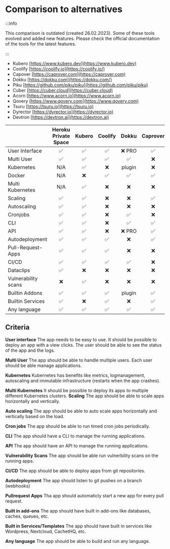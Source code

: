 # Comparison to alternatives

:::info

This comparison is outdated (created 26.02.2023). Some of these tools evolved and added new features. Please check the official documentation of the tools for the latest features.

:::


- Kubero [https://www.kubero.dev](https://www.kubero.dev)
- Coolify [https://coolify.io](https://coolify.io/)
- Capover [https://caprover.com](https://caprover.com)
- Dokku [https://dokku.com](https://dokku.com/)
- Piku [https://github.com/piku/piku](https://github.com/piku/piku)
- Cuber [https://cuber.cloud](https://cuber.cloud)
- Acorn [https://www.acorn.io](https://www.acorn.io)
- Qovery [https://www.qovery.com](https://www.qovery.com)
- Tsuru [https://tsuru.io](https://tsuru.io)
- Dyrector [https://dyrector.io](https://dyrector.io)
- Devtron [https://devtron.ai](https://devtron.ai)


|                     | Heroku Private Space | Kubero | Coolify | Dokku | Caprover | Piku       | Cuber | Acorn | Qovery | Tsuru | Dyrector | Devtron
|---------------------|:-------------------:|:------:|:-------:|:-----:|:--------:|:----------:|:-----:|:-----:|:------:|:-----:|:--------:|:------:|
| User Interface      | ✅                 | ✅      | ✅      | ❌ PRO| ✅       | ❌         | ❌    | ❌   | ✅     | ❌    | ✅       | ✅     |
| Multi User          | ✅                 | ✅      | ✅      | ✅    | ❌       | N/A         | N/A  | N/A  | ✅     | N/A   | ✅       | ✅     |
| Kubernetes          | N/A                | ✅      | ❌      | plugin| ❌       | ❌         | ✅    | ✅   | ✅     | ✅    | ✅       | ✅     |
| Docker              | N/A                | ❌      | ✅      | ✅    | ✅       | ✅         | ❌    | ❌   |        |       | ✅       | ❌     |
| Multi Kubernetes    | N/A                | ✅      | ❌      | ❌    | ❌       | ❌         | ❌    | ❌   |        |       |          |        |
| Scaling             | ✅                 | ✅      | ❌      | ❌    | ✅       | vertically | ❌    | ❌   |        |       |          |        |
| Autoscaling         | ✅                 | ✅      | ❌      | ❌    | ❌       | ❌         | ❌    | ❌   |        |       |          |        |
| Cronjobs            | ✅                 | ✅      | ❌      | ✅    | ❌       | ✅         | ✅    | ✅   | ✅     | ❌    |          | ✅     |
| CLI                 | ✅                 | ✅      | ❌      | ✅    | ✅       | ✅         | ✅    | ✅   | ✅     | ✅    |          |        |
| API                 | ✅                 | ✅      | ❌      | ❌ PRO| ✅       | ❌         | ❌    | ✅   | ✅     | ✅    |          |        |
| Autodeployment      | ✅                 | ✅      | ✅      | ❌    | ✅       | ❌         | ❌    | ❌   |        |       |          |        |
| Pull-Request-Apps   | ✅                 | ✅      | ✅      | ❌    | ❌       | ❌         | ❌    | ❌   |        |       |          |        |
| CI/CD               | ✅                 | ✅      | ✅      | ✅    | ❌       | ✅         | ❌    | ❌   |        |       |          |        |
| Dataclips           | ✅                 | ❌      | ❌      | ❌    | ❌       | ❌         | ❌    | ❌   |        |       |          |        |
| Vulnerability scans | ❌                 | ✅      | ❌      | ❌    | ❌       | ❌         | ❌    | ❌   | ❌     | ❌    | ❌       | ✅     |
| Builtin Addons      | ✅                 | ✅      | ✅      | plugin| ✅       | ❌         | ❌    | ❌   |        |       | ❌       | ✅     |
| Builtin Services    | ✅                 | ❌      | ✅      | ❌    | ✅       | ❌         | ❌    | ❌   |        |       | ✅       | ❌     |
| Any language        | ✅                 | ✅      | ✅      | ✅    | ✅       | ✅         | ✅    | ✅   |        |       |          |        |

## Criteria
**User interface**
The app needs to be easy to use. It should be possible to deploy an app with a view clicks. The user should be able to see the status of the app and the logs.

**Multi User**
The app should be able to handle multiple users. Each user should be able manage applications.

**Kubernetes**
Kubernetes has benefits like metrics, logmanagement, autoscaling and immutable infrastructure (restarts when the app crashes).

**Multi Kubernetes**
It should be possible to deploy its apps to multiple different Kubernetes clusters.
**Scaling**
The app should be able to scale apps horizontally and vertically.

**Auto scaling**
The app should be able to auto scale apps horizontally and vertically based on the load.

**Cron jobs**
The app should be able to run timed cron jobs periodically.

**CLI**
The app should have a CLI to manage the running applications.

**API**
The app should have an API to manage the running applications.

**Vulnerability Scans**
The app should be able run vulnerbility scans on the running apps.

**CI/CD**
The app should be able to deploy apps from git repositories.

**Autodeployment**
The app should listen to git pushes on a branch (webhooks)

**Pullrequest Apps**
Tha app should automaticly start a new app for every pull request.

**Built in add-ons**
The app should have built in add-ons like databases, caches, queues, etc.

**Built in Services/Templates**
The app should have built in services like Wordpress, Nextcloud, CachetHQ, etc.

**Any language**
The app should be able to build and run any language.
